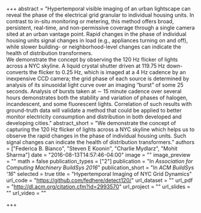 +++
abstract = "Hypertemporal visible imaging of an urban lightscape can reveal the phase of the electrical grid granular to individual housing units. In contrast to in-situ monitoring or metering, this method offers broad, persistent, real-time, and non-permissive coverage through a single camera sited at an urban vantage point. Rapid changes in the phase of individual housing units signal changes in load (e.g., appliances turning on and off), while slower building- or neighborhood-level changes can indicate the health of distribution transformers. <br/> We demonstrate the concept by observing the 120 Hz flicker of lights across a NYC skyline. A liquid crystal shutter driven at 119.75 Hz down-converts the flicker to 0.25 Hz, which is imaged at a 4 Hz cadence by an inexpensive CCD camera; the grid phase of each source is determined by analysis of its sinusoidal light curve over an imaging “burst” of some 25 seconds. Analysis of bursts taken at ∼ 15 minute cadence over several hours demonstrates both the stability and variation of phases of halogen, incandescent, and some fluorescent lights. Correlation of such results with ground-truth data will validate a method that could be applied to better monitor electricity consumption and distribution in both developed and developing cities."
abstract_short = "We demonstrate the concept of capturing the 120 Hz flicker of lights across a NYC skyline which helps us to observe the rapid changes in the phase of individual housing units. Such signal changes can indicate the health of distribution transformers."
authors = ["Federica B. Bianco", "Steven E Koonin", "Charlie Mydlarz", "Mohit Sharma"]
date = "2016-08-13T14:57:46-04:00"
image = ""
image_preview = ""
math = false
publication_types = ["2"]
publication = "In *Association for Computing Machinery BuildSys 2016*"
publication_short = "In *ACM BuildSys '16*"
selected = true
title = "Hypertemporal Imaging of NYC Grid Dynamics"
url_code = "https://github.com/fedhere/detect120/"
url_dataset = ""
url_pdf = "http://dl.acm.org/citation.cfm?id=2993570"
url_project = ""
url_slides = ""
url_video = ""

+++

